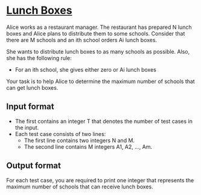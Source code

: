 # [Lunch Boxes][link]

Alice works as a restaurant manager. The restaurant has prepared N lunch boxes and Alice plans to distribute them to some schools. Consider that there are M schools and an ith school orders Ai lunch boxes.

She wants to distribute lunch boxes to as many schools as possible. Also, she has the following rule:

- For an ith school, she gives either zero or Ai lunch boxes

Your task is to help Alice to determine the maximum number of schools that can get lunch boxes.

## Input format

- The first contains an integer T that denotes the number of test cases in the input.
- Each test case consists of two lines:
  - The first line contains two integers N and M.
  - The second line contains M integers A1, A2, ..., Am.

## Output format

For each test case, you are required to print one integer that represents the maximum number of schools that can receive lunch boxes.

[link]: https://www.hackerearth.com/practice/basic-programming/implementation/basics-of-implementation/practice-problems/algorithm/lunch-boxes-019bf2a5/
